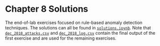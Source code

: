 # Chapter 8 Solutions

The end-of-lab exercises focused on rule-based anomaly detection techniques. The solutions can all be found in [`solutions.ipynb`](./solutions.ipynb). Note that [`dec_2018_attacks.csv`](./dec_2018_attacks.csv) and [`dec_2018_log.csv`](./dec_2018_log.csv) contain the final output of the first exercise and are used for the remaining exercises.
